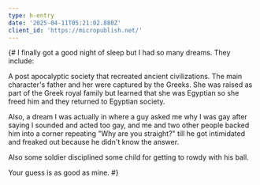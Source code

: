 ```yaml
---
type: h-entry
date: '2025-04-11T05:21:02.880Z'
client_id: 'https://micropublish.net/'
---
```

{# I finally got a good night of sleep but I had so many dreams. They include: 

A post apocalyptic society that recreated ancient civilizations. The main character's father and her were captured by the Greeks. She was raised as part of the Greek royal family but learned that she was Egyptian so she freed him and they returned to Egyptian society.

Also, a dream I was actually in where a guy asked me why I was gay after saying I sounded and acted too gay, and me and two other people backed him into a corner repeating "Why are you straight?" till he got intimidated and freaked out because he didn't know the answer. 

Also some soldier disciplined some child for getting to rowdy with his ball.

Your guess is as good as mine. #}
